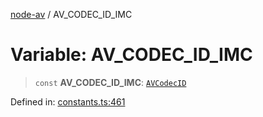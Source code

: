 [node-av](../globals.md) / AV\_CODEC\_ID\_IMC

# Variable: AV\_CODEC\_ID\_IMC

> `const` **AV\_CODEC\_ID\_IMC**: [`AVCodecID`](../type-aliases/AVCodecID.md)

Defined in: [constants.ts:461](https://github.com/seydx/av/blob/f8631fc881b394300b1479f511d55cf1c370a87f/src/constants/constants.ts#L461)
